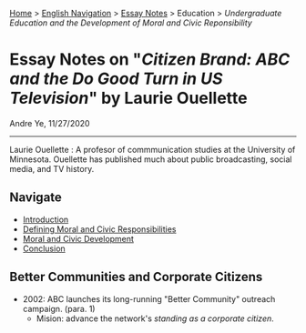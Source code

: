 [Home](https://andre-ye.github.io) > [English Navigation](https://andre-ye.github.io/english/english_navigation) > [Essay Notes](https://andre-ye.github.io/english/english_navigation#notes-on-essays) > Education > *Undergraduate Education and the Development of Moral and Civic Reponsibility*

# Essay Notes on "*Citizen Brand: ABC and the Do Good Turn in US Television*" by Laurie Ouellette
Andre Ye, 11/27/2020

---

Laurie Ouellette
:  A profesor of commmunication studies at the University of Minnesota. Ouellette has published much about public broadcasting, social media, and TV history.

## Navigate
- [Introduction](#introduction)
- [Defining Moral and Civic Responsibilities](#defining-moral-and-civic-responsibilities)
- [Moral and Civic Development](#moral-and-civic-development)
- [Conclusion](#conclusion)

## Better Communities and Corporate Citizens
- 2002: ABC launches its long-running "Better Community" outreach campaign. (para. 1)
  - Mision: advance the network's *standing as a corporate citizen*.
